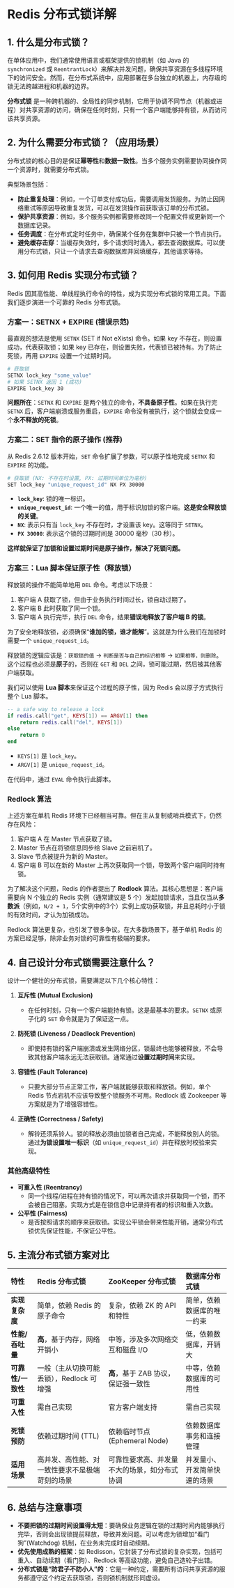 # Redis 分布式锁详解

## 1. 什么是分布式锁？

在单体应用中，我们通常使用语言或框架提供的锁机制（如 Java 的 `synchronized` 或 `ReentrantLock`）来解决并发问题，确保共享资源在多线程环境下的访问安全。然而，在分布式系统中，应用部署在多台独立的机器上，内存级的锁无法跨越进程和机器的边界。

**分布式锁** 是一种跨机器的、全局性的同步机制，它用于协调不同节点（机器或进程）对共享资源的访问，确保在任何时刻，只有一个客户端能够持有锁，从而访问该共享资源。

## 2. 为什么需要分布式锁？（应用场景）

分布式锁的核心目的是保证**幂等性**和**数据一致性**。当多个服务实例需要协同操作同一个资源时，就需要分布式锁。

典型场景包括：

-   **防止重复处理**：例如，一个订单支付成功后，需要调用发货服务。为防止因网络重试等原因导致重复发货，可以在发货操作前获取该订单的分布式锁。
-   **保护共享资源**：例如，多个服务实例都需要修改同一个配置文件或更新同一个数据库记录。
-   **任务调度**：在分布式定时任务中，确保某个任务在集群中只被一个节点执行。
-   **避免缓存击穿**：当缓存失效时，多个请求同时涌入，都去查询数据库。可以使用分布式锁，只让一个请求去查询数据库并回填缓存，其他请求等待。

## 3. 如何用 Redis 实现分布式锁？

Redis 因其高性能、单线程执行命令的特性，成为实现分布式锁的常用工具。下面我们逐步演进一个可靠的 Redis 分布式锁。

### 方案一：SETNX + EXPIRE (错误示范)

最直观的想法是使用 `SETNX` (SET if Not eXists) 命令。如果 key 不存在，则设置成功，代表获取锁；如果 key 已存在，则设置失败，代表锁已被持有。为了防止死锁，再用 `EXPIRE` 设置一个过期时间。

```bash
# 获取锁
SETNX lock_key "some_value"
# 如果 SETNX 返回 1 (成功)
EXPIRE lock_key 30
```

**问题所在**：`SETNX` 和 `EXPIRE` 是两个独立的命令，**不具备原子性**。如果在执行完 `SETNX` 后，客户端崩溃或服务重启，`EXPIRE` 命令没有被执行，这个锁就会变成一个**永不释放的死锁**。

### 方案二：SET 指令的原子操作 (推荐)

从 Redis 2.6.12 版本开始，`SET` 命令扩展了参数，可以原子性地完成 `SETNX` 和 `EXPIRE` 的功能。

```bash
# 获取锁 (NX: 不存在时设置, PX: 过期时间单位为毫秒)
SET lock_key "unique_request_id" NX PX 30000
```

-   **`lock_key`**: 锁的唯一标识。
-   **`unique_request_id`**: 一个唯一的值，用于标识加锁的客户端。**这是安全释放锁的关键**。
-   **`NX`**: 表示只有当 `lock_key` 不存在时，才设置该 key。这等同于 `SETNX`。
-   **`PX 30000`**: 表示这个锁的过期时间是 30000 毫秒（30 秒）。

**这样就保证了加锁和设置过期时间是原子操作，解决了死锁问题。**

### 方案三：Lua 脚本保证原子性（释放锁）

释放锁的操作不能简单地用 `DEL` 命令。考虑以下场景：

1.  客户端 A 获取了锁，但由于业务执行时间过长，锁自动过期了。
2.  客户端 B 此时获取了同一个锁。
3.  客户端 A 执行完毕，执行 `DEL` 命令，结果**错误地释放了客户端 B 的锁**。

为了安全地释放锁，必须确保“**谁加的锁，谁才能解**”。这就是为什么我们在加锁时需要一个 `unique_request_id`。

释放锁的逻辑应该是：`获取锁的值` -> `判断是否与自己的标识相等` -> `如果相等，则删除`。这个过程也必须是**原子**的，否则在 `GET` 和 `DEL` 之间，锁可能过期，然后被其他客户端获取。

我们可以使用 **Lua 脚本**来保证这个过程的原子性，因为 Redis 会以原子方式执行整个 Lua 脚本。

```lua
-- a safe way to release a lock
if redis.call("get", KEYS[1]) == ARGV[1] then
    return redis.call("del", KEYS[1])
else
    return 0
end
```
- `KEYS[1]` 是 `lock_key`。
- `ARGV[1]` 是 `unique_request_id`。

在代码中，通过 `EVAL` 命令执行此脚本。

### Redlock 算法

上述方案在单机 Redis 环境下已经相当可靠。但在主从复制或哨兵模式下，仍然存在风险：

1.  客户端 A 在 Master 节点获取了锁。
2.  Master 节点在将锁信息同步给 Slave 之前宕机了。
3.  Slave 节点被提升为新的 Master。
4.  客户端 B 可以在新的 Master 上再次获取同一个锁，导致两个客户端同时持有锁。

为了解决这个问题，Redis 的作者提出了 **Redlock** 算法。其核心思想是：客户端需要向 N 个独立的 Redis 实例（通常建议是 5 个）发起加锁请求，当且仅当从**多数派**（例如，`N/2 + 1`，5个实例中的3个）实例上成功获取锁，并且总耗时小于锁的有效时间，才认为加锁成功。

Redlock 算法更复杂，也引发了很多争议。在大多数场景下，基于单机 Redis 的方案已经足够，除非业务对锁的可靠性有极端的要求。

## 4. 自己设计分布式锁需要注意什么？

设计一个健壮的分布式锁，需要满足以下几个核心特性：

1.  **互斥性 (Mutual Exclusion)**
    -   在任何时刻，只有一个客户端能持有锁。这是最基本的要求。`SETNX` 或原子化的 `SET` 命令就是为了保证这一点。

2.  **防死锁 (Liveness / Deadlock Prevention)**
    -   即使持有锁的客户端崩溃或发生网络分区，锁最终也能够被释放，不会导致其他客户端永远无法获取锁。通常通过**设置过期时间**来实现。

3.  **容错性 (Fault Tolerance)**
    -   只要大部分节点正常工作，客户端就能够获取和释放锁。例如，单个 Redis 节点宕机不应该导致整个锁服务不可用。Redlock 或 Zookeeper 等方案就是为了增强容错性。

4.  **正确性 (Correctness / Safety)**
    -   解铃还须系铃人。锁的释放必须由加锁者自己完成，不能释放别人的锁。通过**为锁设置唯一标识**（如 `unique_request_id`）并在释放时校验来实现。

### 其他高级特性

-   **可重入性 (Reentrancy)**
    -   同一个线程/进程在持有锁的情况下，可以再次请求并获取同一个锁，而不会被自己阻塞。实现方式是在锁信息中记录持有者的标识和重入次数。
-   **公平性 (Fairness)**
    -   是否按照请求的顺序来获取锁。实现公平锁会带来性能开销，通常分布式锁优先保证性能，不保证公平性。

## 5. 主流分布式锁方案对比

| 特性 | Redis 分布式锁 | ZooKeeper 分布式锁 | 数据库分布式锁 |
| :--- | :--- | :--- | :--- |
| **实现复杂度** | 简单，依赖 Redis 的原子命令 | 复杂，依赖 ZK 的 API 和特性 | 简单，依赖数据库的唯一约束 |
| **性能/吞吐量** | **高**，基于内存，网络开销小 | 中等，涉及多次网络交互和磁盘 I/O | 低，依赖数据库，开销大 |
| **可靠性/一致性**| 一般（主从切换可能丢锁），Redlock 可增强 | **高**，基于 ZAB 协议，保证强一致性 | 中等，依赖数据库的可用性 |
| **可重入性** | 需自己实现 | 官方客户端支持 | 需自己实现 |
| **死锁预防** | 依赖过期时间 (TTL) | 依赖临时节点 (Ephemeral Node) | 依赖数据库事务和连接管理 |
| **适用场景** | 高并发、高性能、对一致性要求不是极端苛刻的场景 | 可靠性要求高、并发量不大的场景，如分布式协调 | 并发量小、开发简单快速的场景 |

## 6. 总结与注意事项

-   **不要把锁的过期时间设置得太短**：要确保业务逻辑在锁的过期时间内能够执行完毕，否则会出现锁提前释放，导致并发问题。可以考虑为锁增加“看门狗”(Watchdog) 机制，在业务未完成时自动续期。
-   **优先使用成熟的框架**：如 Redisson，它封装了分布式锁的复杂实现，包括可重入、自动续期（看门狗）、Redlock 等高级功能，避免自己造轮子出错。
-   **分布式锁是“防君子不防小人”的**：它是一种约定，需要所有访问共享资源的服务都遵守这个约定去获取锁，否则锁机制就形同虚设。
